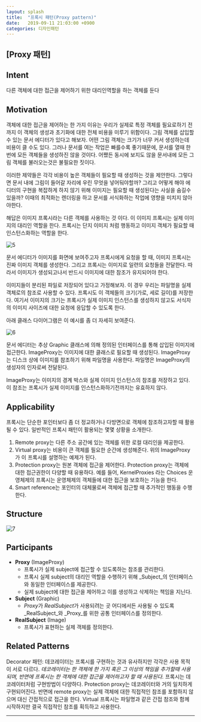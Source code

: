 ```yaml
---
layout: splash
title:  "프록시 패턴(Proxy pattern)"
date:   2019-09-11 21:03:00 +0900
categories: 디자인패턴
---
```


## [Proxy 패턴]
## Intent
다른 객체에 대한 접근을 제어하기 위한 대리인역할을 하는 객체를 둔다

## Motivation
객체에 대한 접근을 제어하는 한 가지 이유는 우리가 실제로 특정 객체를 필요로하기 전까지 이 객체의 생성과 초기화에 대한 전체 비용을 미루기 위함이다. 그림 객체를 삽입할 수 있는 문서 에디터가 있다고 해보자. 어떤 그림 객체는 크기가 너무 커서 생성하는데 비용이 클 수도 있다. 그러나 문서를 여는 작업은 빠를수록 좋기때문에, 문서를 열때 한번에 모든 객체들을 생성하진 않을 것이다. 어쨌든 동시에 보지도 않을 문서내에 모든 그림 객체를 불러오는것은 불필요한 짓이다. 

이러한 제약들은 각각 비용이 높은 객체들이 필요할 때 생성하는 것을 제안한다. 그렇다면 문서 내에 그림이 들어갈 자리에 우린 무엇을 넣어둬야할까? 그리고 어떻게 해야 에디터의 구현을 복잡하게 하지 않기 위해 이미지는 필요할 때 생성된다는 사실을 숨길수 있을까? 이때의 최적화는 렌더링을 하고 문서를 서식화하는 작업에 영향을 미치지 않아야한다.

해답은 이미지 프록시라는 다른 객체를 사용하는 것 이다. 이 이미지 프록시는 실제 이미지의 대리인 역할을 한다. 프록시는 단지 이미지 처럼 행동하고 이미지 객체가 필요할 때 인스턴스화하는 역할을 한다.

![5](https://user-images.githubusercontent.com/47546079/57604209-9533e700-759e-11e9-82b9-778a9c8ac13f.png)

문서 에디터가 이미지를 화면에 보여주고자 프록시에게 요청을 할 때, 이미지 프록시는 진짜 이미지 객체를 생성한다. 그리고 프록시는 이미지로 일련의 요청들을 전달한다. 따라서 이미지가 생성되고나서 반드시 이미지에 대한 참조가 유지되어야 한다. 

이미지들이 분리된 파일로 저장되어 있다고 가정해보자. 이 경우 우리는 파일명을 실제 객체로의 참조로 사용할 수 있다. 프록시도 이 객체들의 크기(가로, 세로 길이)를 저장한다. 여기서 이미지의 크기는 프록시가 실제 이미지 인스턴스를 생성하지 않고도 서식자의 이미지 사이즈에 대한 요청에 응답할 수 있도록 한다. 

아래 클래스 다이어그램은 이 예시를 좀 더 자세히 보여준다.

![6](https://user-images.githubusercontent.com/47546079/57604210-9533e700-759e-11e9-841e-8d9118d3a98d.png)

문서 에디터는 추상 Graphic 클래스에 의해 정의된 인터페이스를 통해 삽입된 이미지에 접근한다. ImageProxy는 이미지에 대한 클래스로 필요할 때 생성된다. ImageProxy는 디스크 상에 이미지를 참조하기 위해 파일명을 사용한다. 파일명은 ImageProxy의 생성자의 인자로써 전달된다.

ImageProxy는 이미지의 경계 박스와 실제 이미지 인스턴스의 참조를 저장하고 있다. 이 참조는 프록시가 실제 이미지를 인스턴스화하기전까지는 유효하지 않다. 



## Applicability
프록시는 단순한 포인터보다 좀 더 정교하거나 다방면으로 객체에 참조하고자할 때 활용될 수 있다. 일반적인 프록시 패턴이 활용되는 몇몇 상황을 소개한다.

1. Remote proxy는 다른 주소 공간에 있는 객체를 위한 로컬 대리인을 제공한다.
2. Virtual proxy는 비용이 큰 객체를 필요한 순간에 생성해준다. 위의 ImageProxy가 이 프록시를 설명하는 예제가 된다.
3. Protection  proxy는 원본 객체에 접근을 제어한다. Protection proxy는 객체에 대한 접근권한이 다양할 때 유용하다. 예를 들어, KernelProxies 라는 Choices 운영체제의 프록시는 운영체제의 객체들에 대한 접근을 보호하는 기능을 한다.
4. Smart reference는 포인터의 대체물로써 객체에 접근할 때 추가적인 행동을 수행한다.


## Structure

![7](https://user-images.githubusercontent.com/47546079/57604211-9533e700-759e-11e9-9e28-9900cd30a7e2.png)


## Participants
  * **Proxy** (ImageProxy)
    * 프록시가 실제 subject에 접근할 수 있도록하는 참조를 관리한다.
    * 프록시 실제 subject의 대리인 역할을 수행하기 위해 _Subject_의 인터페이스와 동일한 인터페이스를 제공한다.
    * 실제 subject에 대한 접근을 제어하고 이를 생성하고 삭제하는 책임을 지닌다.
  * **Subject** (Graphic)
    * *Proxy*가 *RealSubject*가 사용되려는 곳 어디에서든 사용될 수 있도록 _RealSubject_와 _Proxy_를 위한 공통 인터페이스를 정의한다.
  * **RealSubject** (Image)
    * 프록시가 표현하는 실제 객체를 정의한다.


## Related Patterns
Decorator 패턴: 데코레이터는 프록시를 구현하는 것과 유사하지만 각각은 사용 목적이 서로 다르다. *데코레이터는 한 객체에 한 가지 혹은 그 이상의 책임을 추가할때 사용되며, 반면에 프록시는 한 객체에 대한 접근을 제어하고자 할 때 사용된다.* 프록시는 데코레이터처럼 구현방법이 다양하다. Protection proxy는 데코레이터와 거의 일치하게 구현되어진다. 반면에 remote proxy는 실제 객체에 대한 직접적인 참조를 포함하지 않으며 대신 간접적으로 접근을 한다. Virtual 프록시는 파일명과 같은 간접 참조와 함께 시작하지만 결국 직접적인 참조를 획득하고 사용한다.
***